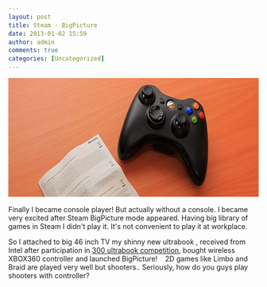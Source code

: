 ```yaml
---
layout: post
title: Steam - BigPicture
date: 2013-01-02 15:59
author: admin
comments: true
categories: [Uncategorized]
---
```

<a href="/images/uploads/2013/01/BigPicture1.jpg"><img class="alignnone size-full wp-image-384" title="BigPicture" src="/images/uploads/2013/01/BigPicture1.jpg" alt="" width="700" height="239" /></a>

Finally I became console player! But actually without a console. I became very excited after Steam BigPicture mode appeared. Having big library of games in Steam I didn't play it. It's not convenient to play it at workplace.

So I attached to big 46 inch TV my shinny new ultrabook , received from Intel after participation in <a href="http://www.codeproject.com/script/Awards/competition.aspx?cid=598">300 ultrabook competition</a>, bought wireless XBOX360 controller and launched BigPicture!    2D games like Limbo and Braid are played very well but shooters.. Seriously, how do you guys play shooters with controller?
